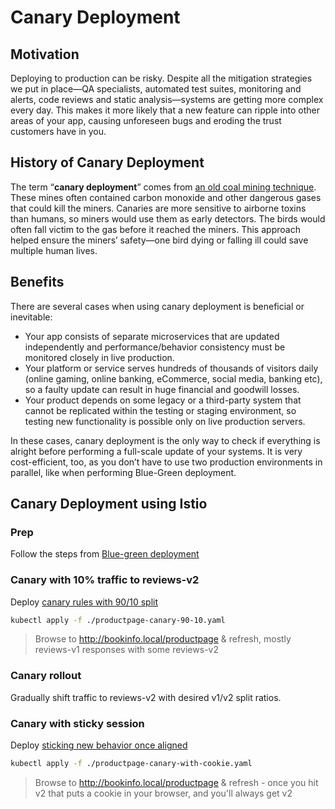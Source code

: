 # Canary Deployment

## Motivation

Deploying to production can be risky. Despite all the mitigation strategies we put in place—QA specialists, automated test suites, monitoring and alerts, code reviews and static analysis—systems are getting more complex every day. This makes it more likely that a new feature can ripple into other areas of your app, causing unforeseen bugs and eroding the trust customers have in you.

## History of Canary Deployment

The term “**canary deployment**” comes from [an old coal mining technique](https://www.smithsonianmag.com/smart-news/story-real-canary-coal-mine-180961570/). These mines often contained carbon monoxide and other dangerous gases that could kill the miners. Canaries are more sensitive to airborne toxins than humans, so miners would use them as early detectors. The birds would often fall victim to the gas before it reached the miners. This approach helped ensure the miners’ safety—one bird dying or falling ill could save multiple human lives.

## Benefits

There are several cases when using canary deployment is beneficial or inevitable:

- Your app consists of separate microservices that are updated independently and performance/behavior consistency must be monitored closely in live production.
- Your platform or service serves hundreds of thousands of visitors daily (online gaming, online banking, eCommerce, social media, banking etc), so a faulty update can result in huge financial and goodwill losses.
- Your product depends on some legacy or a third-party system that cannot be replicated within the testing or staging environment, so testing new functionality is possible only on live production servers.

In these cases, canary deployment is the only way to check if everything is alright before performing a full-scale update of your systems. It is very cost-efficient, too, as you don’t have to use two production environments in parallel, like when performing Blue-Green deployment.

## Canary Deployment using Istio

### Prep

Follow the steps from [Blue-green deployment](./../blue-green-deployment.md)

### Canary with 10% traffic to reviews-v2

Deploy [canary rules with 90/10 split](./productpage-canary-90-10.yaml)

```bash
kubectl apply -f ./productpage-canary-90-10.yaml
```

> Browse to <http://bookinfo.local/productpage> & refresh, mostly reviews-v1 responses with some reviews-v2

### Canary rollout

Gradually shift traffic to reviews-v2 with desired v1/v2 split ratios.

### Canary with sticky session

Deploy [sticking new behavior once aligned](./productpage-canary-with-cookie.yaml)

```bash
kubectl apply -f ./productpage-canary-with-cookie.yaml
```

> Browse to <http://bookinfo.local/productpage> & refresh - once you hit v2 that puts a cookie in your browser, and you'll always get v2
